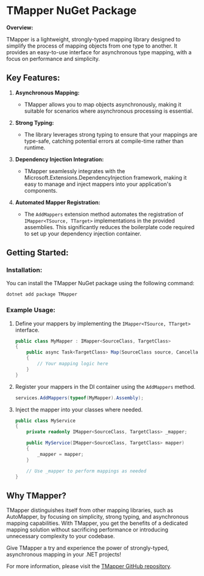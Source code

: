 # TMapper NuGet Package

**Overview:**

TMapper is a lightweight, strongly-typed mapping library designed to simplify the process of mapping objects from one type to another. It provides an easy-to-use interface for asynchronous type mapping, with a focus on performance and simplicity.

## Key Features:

1. **Asynchronous Mapping:**
   - TMapper allows you to map objects asynchronously, making it suitable for scenarios where asynchronous processing is essential.

2. **Strong Typing:**
   - The library leverages strong typing to ensure that your mappings are type-safe, catching potential errors at compile-time rather than runtime.

3. **Dependency Injection Integration:**
   - TMapper seamlessly integrates with the Microsoft.Extensions.DependencyInjection framework, making it easy to manage and inject mappers into your application's components.

4. **Automated Mapper Registration:**
   - The `AddMappers` extension method automates the registration of `IMapper<TSource, TTarget>` implementations in the provided assemblies. This significantly reduces the boilerplate code required to set up your dependency injection container.

## Getting Started:

### Installation:

You can install the TMapper NuGet package using the following command:

```bash
dotnet add package TMapper
```

### Example Usage:

1. Define your mappers by implementing the `IMapper<TSource, TTarget>` interface.

   ```csharp
   public class MyMapper : IMapper<SourceClass, TargetClass>
   {
       public async Task<TargetClass> Map(SourceClass source, CancellationToken cancellationToken = default)
       {
           // Your mapping logic here
       }
   }
   ```

2. Register your mappers in the DI container using the `AddMappers` method.

   ```csharp
   services.AddMappers(typeof(MyMapper).Assembly);
   ```

3. Inject the mapper into your classes where needed.

   ```csharp
   public class MyService
   {
       private readonly IMapper<SourceClass, TargetClass> _mapper;

       public MyService(IMapper<SourceClass, TargetClass> mapper)
       {
           _mapper = mapper;
       }

       // Use _mapper to perform mappings as needed
   }
   ```

## Why TMapper?

TMapper distinguishes itself from other mapping libraries, such as AutoMapper, by focusing on simplicity, strong typing, and asynchronous mapping capabilities. With TMapper, you get the benefits of a dedicated mapping solution without sacrificing performance or introducing unnecessary complexity to your codebase.

Give TMapper a try and experience the power of strongly-typed, asynchronous mapping in your .NET projects!

For more information, please visit the [TMapper GitHub repository](https://github.com/jonathanthornander/TMapper).
